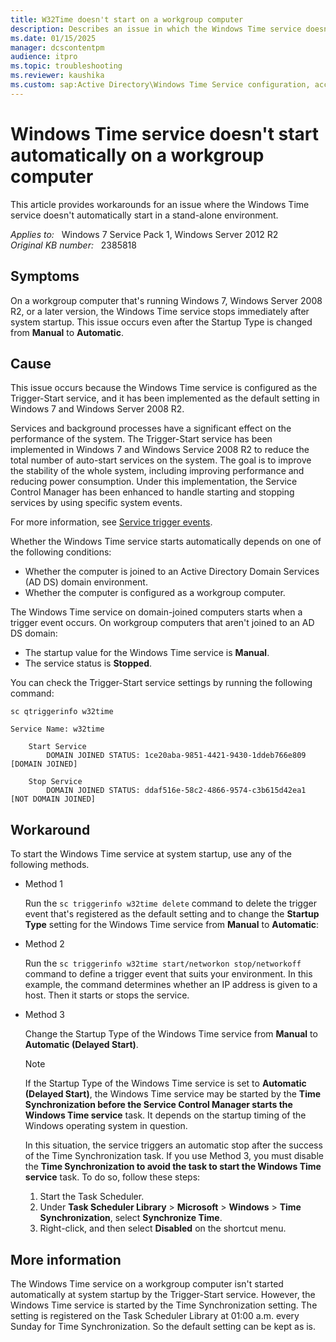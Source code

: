 ```yaml
---
title: W32Time doesn't start on a workgroup computer
description: Describes an issue in which the Windows Time service doesn't automatically start in a stand-alone environment for Windows 7, Windows Server 2008 R2, and later versions of Windows. Workarounds are provided.
ms.date: 01/15/2025
manager: dcscontentpm
audience: itpro
ms.topic: troubleshooting
ms.reviewer: kaushika
ms.custom: sap:Active Directory\Windows Time Service configuration, accuracy, and synchronization, csstroubleshoot
---
```

# Windows Time service doesn't start automatically on a workgroup computer

This article provides workarounds for an issue where the Windows Time service doesn't automatically start in a stand-alone environment.

_Applies to:_ &nbsp; Windows 7 Service Pack 1, Windows Server 2012 R2  
_Original KB number:_ &nbsp; 2385818

## Symptoms

On a workgroup computer that's running Windows 7, Windows Server 2008 R2, or a later version, the Windows Time service stops immediately after system startup. This issue occurs even after the Startup Type is changed from **Manual** to **Automatic**.

## Cause

This issue occurs because the Windows Time service is configured as the Trigger-Start service, and it has been implemented as the default setting in Windows 7 and Windows Server 2008 R2.

Services and background processes have a significant effect on the performance of the system. The Trigger-Start service has been implemented in Windows 7 and Windows Service 2008 R2 to reduce the total number of auto-start services on the system. The goal is to improve the stability of the whole system, including improving performance and reducing power consumption. Under this implementation, the Service Control Manager has been enhanced to handle starting and stopping services by using specific system events.

For more information, see [Service trigger events](/windows/win32/services/service-trigger-events).

Whether the Windows Time service starts automatically depends on one of the following conditions:

- Whether the computer is joined to an Active Directory Domain Services (AD DS) domain environment.
- Whether the computer is configured as a workgroup computer.

The Windows Time service on domain-joined computers starts when a trigger event occurs. On workgroup computers that aren't joined to an AD DS domain:

- The startup value for the Windows Time service is **Manual**.
- The service status is **Stopped**.

You can check the Trigger-Start service settings by running the following command:

```console
sc qtriggerinfo w32time  

Service Name: w32time

    Start Service
        DOMAIN JOINED STATUS: 1ce20aba-9851-4421-9430-1ddeb766e809 [DOMAIN JOINED]

    Stop Service
        DOMAIN JOINED STATUS: ddaf516e-58c2-4866-9574-c3b615d42ea1 [NOT DOMAIN JOINED]
```

## Workaround

To start the Windows Time service at system startup, use any of the following methods.

- Method 1  

    Run the `sc triggerinfo w32time delete` command to delete the trigger event that's registered as the default setting and to change the **Startup Type** setting for the Windows Time service from **Manual** to **Automatic**:

- Method 2  

    Run the `sc triggerinfo w32time start/networkon stop/networkoff` command to define a trigger event that suits your environment. In this example, the command determines whether an IP address is given to a host. Then it starts or stops the service.

- Method 3  

    Change the Startup Type of the Windows Time service from **Manual** to **Automatic (Delayed Start)**.

    > [!NOTE]
    > If the Startup Type of the Windows Time service is set to **Automatic (Delayed Start)**, the Windows Time service may be started by the **Time Synchronization before the Service Control Manager starts the Windows Time service** task. It depends on the startup timing of the Windows operating system in question.

    In this situation, the service triggers an automatic stop after the success of the Time Synchronization task. If you use Method 3, you must disable the **Time Synchronization to avoid the task to start the Windows Time service** task. To do so, follow these steps:

    1. Start the Task Scheduler.
    2. Under **Task Scheduler Library** > **Microsoft** > **Windows** > **Time Synchronization**, select **Synchronize Time**.
    3. Right-click, and then select **Disabled** on the shortcut menu.

## More information

The Windows Time service on a workgroup computer isn't started automatically at system startup by the Trigger-Start service. However, the Windows Time service is started by the Time Synchronization setting. The setting is registered on the Task Scheduler Library at 01:00 a.m. every Sunday for Time Synchronization. So the default setting can be kept as is.
